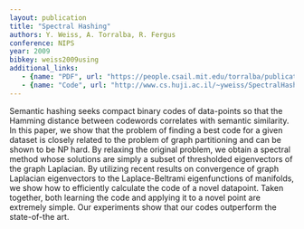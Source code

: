 ```yaml
---
layout: publication
title: "Spectral Hashing"
authors: Y. Weiss, A. Torralba, R. Fergus
conference: NIPS
year: 2009
bibkey: weiss2009using
additional_links:
   - {name: "PDF", url: "https://people.csail.mit.edu/torralba/publications/spectralhashing.pdf"}
   - {name: "Code", url: "http://www.cs.huji.ac.il/~yweiss/SpectralHashing/"}
---
```

Semantic hashing seeks compact binary codes of data-points so that the
Hamming distance between codewords correlates with semantic similarity.
In this paper, we show that the problem of finding a best code for a given
dataset is closely related to the problem of graph partitioning and can
be shown to be NP hard. By relaxing the original problem, we obtain a
spectral method whose solutions are simply a subset of thresholded eigenvectors
of the graph Laplacian. By utilizing recent results on convergence
of graph Laplacian eigenvectors to the Laplace-Beltrami eigenfunctions of
manifolds, we show how to efficiently calculate the code of a novel datapoint.
Taken together, both learning the code and applying it to a novel
point are extremely simple. Our experiments show that our codes outperform
the state-of-the art.
